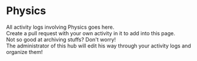 # Physics
All activity logs involving Physics goes here.<br>
Create a pull request with your own activity in it to add into this page.<br>
Not so good at archiving stuffs? Don't worry!<br>
The administrator of this hub will edit his way through your activity logs and organize them!<br>

